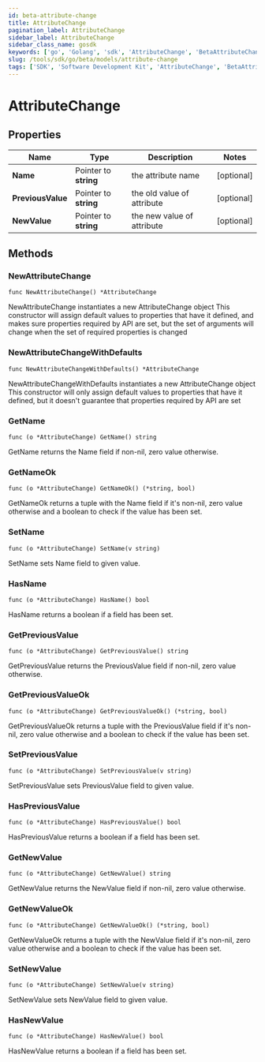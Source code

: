 ```yaml
---
id: beta-attribute-change
title: AttributeChange
pagination_label: AttributeChange
sidebar_label: AttributeChange
sidebar_class_name: gosdk
keywords: ['go', 'Golang', 'sdk', 'AttributeChange', 'BetaAttributeChange'] 
slug: /tools/sdk/go/beta/models/attribute-change
tags: ['SDK', 'Software Development Kit', 'AttributeChange', 'BetaAttributeChange']
---
```


# AttributeChange

## Properties

Name | Type | Description | Notes
------------ | ------------- | ------------- | -------------
**Name** | Pointer to **string** | the attribute name | [optional] 
**PreviousValue** | Pointer to **string** | the old value of attribute | [optional] 
**NewValue** | Pointer to **string** | the new value of attribute | [optional] 

## Methods

### NewAttributeChange

`func NewAttributeChange() *AttributeChange`

NewAttributeChange instantiates a new AttributeChange object
This constructor will assign default values to properties that have it defined,
and makes sure properties required by API are set, but the set of arguments
will change when the set of required properties is changed

### NewAttributeChangeWithDefaults

`func NewAttributeChangeWithDefaults() *AttributeChange`

NewAttributeChangeWithDefaults instantiates a new AttributeChange object
This constructor will only assign default values to properties that have it defined,
but it doesn't guarantee that properties required by API are set

### GetName

`func (o *AttributeChange) GetName() string`

GetName returns the Name field if non-nil, zero value otherwise.

### GetNameOk

`func (o *AttributeChange) GetNameOk() (*string, bool)`

GetNameOk returns a tuple with the Name field if it's non-nil, zero value otherwise
and a boolean to check if the value has been set.

### SetName

`func (o *AttributeChange) SetName(v string)`

SetName sets Name field to given value.

### HasName

`func (o *AttributeChange) HasName() bool`

HasName returns a boolean if a field has been set.

### GetPreviousValue

`func (o *AttributeChange) GetPreviousValue() string`

GetPreviousValue returns the PreviousValue field if non-nil, zero value otherwise.

### GetPreviousValueOk

`func (o *AttributeChange) GetPreviousValueOk() (*string, bool)`

GetPreviousValueOk returns a tuple with the PreviousValue field if it's non-nil, zero value otherwise
and a boolean to check if the value has been set.

### SetPreviousValue

`func (o *AttributeChange) SetPreviousValue(v string)`

SetPreviousValue sets PreviousValue field to given value.

### HasPreviousValue

`func (o *AttributeChange) HasPreviousValue() bool`

HasPreviousValue returns a boolean if a field has been set.

### GetNewValue

`func (o *AttributeChange) GetNewValue() string`

GetNewValue returns the NewValue field if non-nil, zero value otherwise.

### GetNewValueOk

`func (o *AttributeChange) GetNewValueOk() (*string, bool)`

GetNewValueOk returns a tuple with the NewValue field if it's non-nil, zero value otherwise
and a boolean to check if the value has been set.

### SetNewValue

`func (o *AttributeChange) SetNewValue(v string)`

SetNewValue sets NewValue field to given value.

### HasNewValue

`func (o *AttributeChange) HasNewValue() bool`

HasNewValue returns a boolean if a field has been set.



